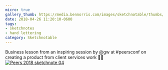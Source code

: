 ```yaml
---
micro: true
gallery_thumb: https://media.bennorris.com/images/sketchnotable/thumbs/peers-2018-sketchnote-04.jpg
date: 2018-04-26 11:20:10-0600
tags:
- sketchnotes
- hand lettering
category: Sketchnotable
---
```


Business lesson from an inspiring session by @gw at #peersconf on creating a product from client services work ✍🏼 [![Peers 2018 sketchnote 04](https://media.bennorris.com/images/sketchnotable/peers-2018/peers-2018-sketchnote-04.jpg)](https://media.bennorris.com/images/sketchnotable/peers-2018/peers-2018-sketchnote-04.jpg)